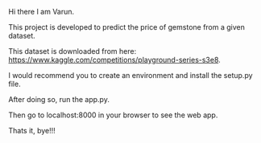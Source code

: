 Hi there I am Varun.

This project is developed to predict the price of gemstone from a given dataset.

This dataset is downloaded from here: https://www.kaggle.com/competitions/playground-series-s3e8.

I would recommend you to create an environment and install the setup.py file.

After doing so, run the app.py.

Then go to localhost:8000 in your browser to see the web app.

Thats it, bye!!!
